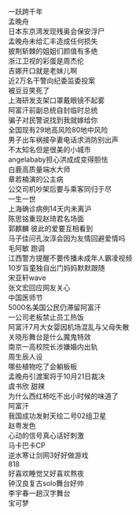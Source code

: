 一跃跨千年  
孟晚舟  
日本东京湾发现残奥会保安浮尸  
孟晚舟未给汇丰造成任何损失  
披荆斩棘的姐姐们颜值有多绝  
浙江卫视的彩蛋是周杰伦  
吉娜开口就是老妹儿啊  
近2万名干警向纪委监委投案  
被豆豆笑死了  
上海研发支架口罩戴眼镜不起雾  
阿富汗前副总统自封临时总统  
骗子对民警说找到我就嫁给你  
全国现有29地高风险80地中风险  
男子出车祸接孕妻电话求消防别出声  
不太知名但是很美的小城市  
angelababy担心洪成成变得胆怯  
白鹿高质量端水大师  
章若楠演的公主病  
公交司机吵架后要与乘客同归于尽  
一生一世  
上海确诊病例14天内未离沪  
陈思铭重现赵琦君名场面  
郭麒麟 彼此的爱要互相看到  
马子佳问孔汝淳会因为友情回避爱情吗  
毛阿敏 跑调  
江西警方提醒不要传播未成年人霸凌视频  
10岁盲童独自出门妈妈默默跟随  
宋亚轩wave  
张文宏回应网友关心  
中国医师节  
5000名美国公民仍滞留阿富汗  
一公司老板禁止员工热饭  
阿富汗7月大女婴因机场混乱与父母失散  
关晓彤舞台是什么魔鬼特效  
南京一高校院长涉嫌婚内出轨  
周生辰人设  
哪些植物吃了会躺板板  
孟晚舟引渡案将于10月21日裁决  
虞书欣 甜辣  
为什么西红柿吃不出小时候的味道了  
阿富汗  
我国成功发射天绘二号02组卫星  
赵粤发色  
心动的信号真心话好刺激  
马卡巴卡CP  
逆水寒让剑网3好好做游戏  
818  
好喜欢睡觉又好喜欢熬夜  
钟汉良复古solo舞台好帅  
李宇春一趟汉字舞台  
宝可梦  
